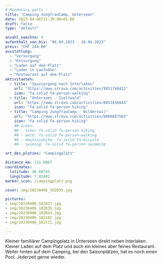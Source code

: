 ```yaml
---
# Mandatory parts :
title: "Camping JungfrauCamp, Unterseen"
date: 2023-04-06T11:39:08+01:00
draft: false
type: "default"

anzahl_naechte: 4
aufenthalt_von_bis: "06.04.2023 - 10.04.2023"
preis: "CHF 244.00"
ausstattung:
  - "Versorgung"
  - "Entsorgung"
  - "Laden auf dem Platz"
  - "Laden in Laufnähe"
  - "Restaurant auf dem Platz"
aktivitaeten:
  - title: "Spaziergang nach Interlaken"
    url: "https://www.strava.com/activities/8851740422"
    icon: "fa-solid fa-person-walking"
  - title: "Unterseen - Iseltwald"
    url: "https://www.strava.com/activities/8853436844"
    icon: "fa-solid fa-person-hiking"
  - title: "Camping JungfrauCamp - Wilderswil"
    url: "https://www.strava.com/activities/8860687563"
    icon: "fa-solid fa-person-hiking"
    ## icons:
    ## - hike: fa-solid fa-person-hiking
    ## - walk: fa-solid fa-person-walking
    ## - mountainbike: fa-solid fa-bicycle
    ## - swiming: fa-solid fa-person-swimming

art_des_platzes: "Campingplatz"

distance_km: 131.0867
coordinates:
  latitude: 46.68743
  longitude: 7.83442
marker_icon: /campingplatz.png

cover: img/20230406_182035.jpg

pictures: 
- img/20230406_182027.jpg
- img/20230406_182035.jpg
- img/20230406_182043.jpg
- img/20230406_182102.jpg
- img/20230406_182111.jpg

---
```

Kleiner familiärer Campingplatz in Unterseen direkt neben Interlaken. Kleiner Laden auf dem Platz und auch ein kleines aber feines Restaurant. Weiter hinten auf dem Camping, bei den Saisonplätzen, hat es noch einen Pool. Jederzeit gerne wieder.